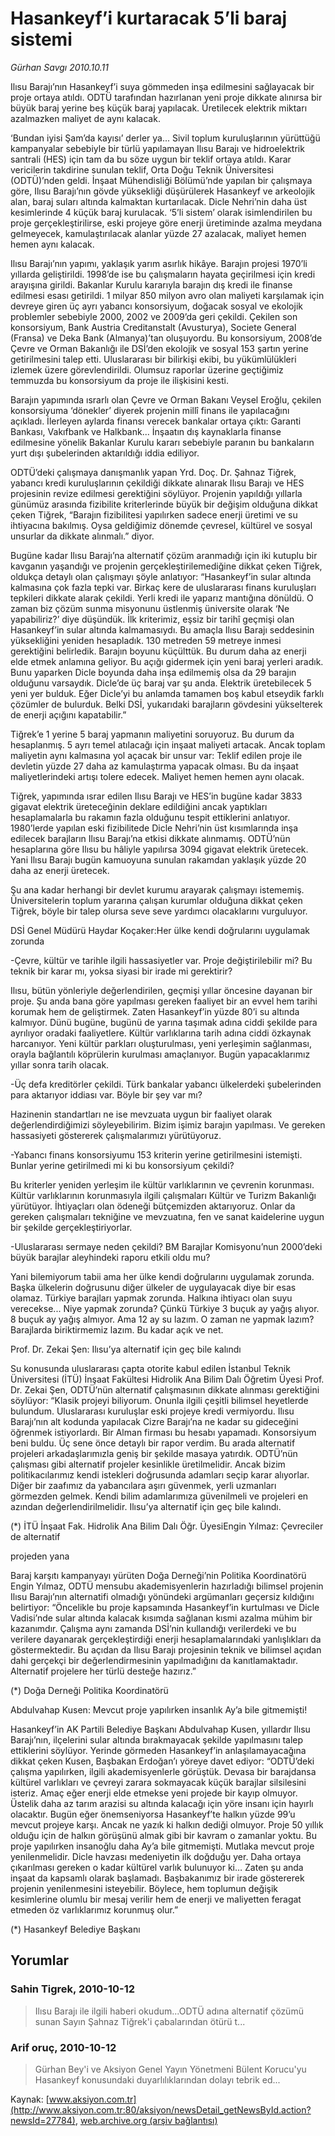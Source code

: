 # Hasankeyf’i kurtaracak 5’li baraj sistemi

*Gürhan Savgı 2010.10.11*

<font class="agenda2NewsSpot">
 Ilısu Barajı’nın Hasankeyf’i suya gömmeden inşa edilmesini sağlayacak bir proje ortaya atıldı. ODTÜ tarafından hazırlanan yeni proje dikkate alınırsa bir büyük baraj yerine beş küçük baraj yapılacak. Üretilecek elektrik miktarı azalmazken maliyet de aynı kalacak.
</font>
<font class="newsDetail">
 <p>
  <p class="MsoNormal">
   ‘Bundan iyisi Şam’da kayısı’ derler ya... Sivil toplum kuruluşlarının yürüttüğü kampanyalar sebebiyle bir türlü yapılamayan Ilısu Barajı ve hidroelektrik santrali (HES) için tam da bu söze uygun bir teklif ortaya atıldı. Karar vericilerin takdirine sunulan teklif, Orta Doğu Teknik Üniversitesi (ODTÜ)’nden geldi. İnşaat Mühendisliği Bölümü’nde yapılan bir çalışmaya göre, Ilısu Barajı’nın gövde yüksekliği düşürülerek Hasankeyf ve arkeolojik alan, baraj suları altında kalmaktan kurtarılacak. Dicle Nehri’nin daha üst kesimlerinde 4 küçük baraj kurulacak. ‘5’li sistem’ olarak isimlendirilen bu proje gerçekleştirilirse, eski projeye göre enerji üretiminde azalma meydana gelmeyecek, kamulaştırılacak alanlar yüzde 27 azalacak, maliyet hemen hemen aynı kalacak.
  </p>
  <p class="MsoNormal">
   Ilısu Barajı’nın yapımı, yaklaşık yarım asırlık hikâye. Barajın projesi 1970’li yıllarda geliştirildi. 1998’de ise bu çalışmaların hayata geçirilmesi için kredi arayışına girildi. Bakanlar Kurulu kararıyla barajın dış kredi ile finanse edilmesi esası getirildi. 1 milyar 850 milyon avro olan maliyeti karşılamak için devreye giren üç ayrı yabancı konsorsiyum, doğacak sosyal ve ekolojik problemler sebebiyle 2000, 2002
   <span>
   </span>
   ve 2009’da geri çekildi. Çekilen son konsorsiyum, Bank Austria Creditanstalt (Avusturya), Societe General (Fransa) ve Deka Bank (Almanya)’tan oluşuyordu. Bu konsorsiyum, 2008’de Çevre ve Orman Bakanlığı ile DSİ’den ekolojik ve sosyal 153 şartın yerine getirilmesini talep etti. Uluslararası bir bilirkişi ekibi, bu yükümlülükleri izlemek üzere görevlendirildi. Olumsuz raporlar üzerine geçtiğimiz temmuzda bu konsorsiyum da proje ile ilişkisini kesti.
  </p>
  <p class="MsoNormal">
   Barajın yapımında ısrarlı olan Çevre ve Orman Bakanı Veysel Eroğlu, çekilen konsorsiyuma ‘dönekler’ diyerek projenin millî finans ile yapılacağını açıkladı. İlerleyen aylarda finansı verecek bankalar ortaya çıktı: Garanti Bankası, Vakıfbank ve Halkbank... İnşaatın dış kaynaklarla finanse edilmesine yönelik Bakanlar Kurulu kararı sebebiyle paranın bu bankaların yurt dışı şubelerinden aktarıldığı iddia ediliyor.
  </p>
  <p class="MsoNormal">
   ODTÜ’deki çalışmaya danışmanlık yapan Yrd. Doç. Dr. Şahnaz Tiğrek, yabancı kredi kuruluşlarının çekildiği dikkate alınarak Ilısu Barajı ve HES projesinin revize edilmesi gerektiğini söylüyor. Projenin yapıldığı yıllarla günümüz arasında fizibilite kriterlerinde büyük bir değişim olduğuna dikkat çeken Tiğrek, “Barajın fizibilitesi yapılırken sadece enerji üretimi ve su ihtiyacına bakılmış. Oysa geldiğimiz dönemde çevresel, kültürel ve sosyal unsurlar da dikkate alınmalı.” diyor.
  </p>
  <p class="MsoNormal">
   Bugüne kadar Ilısu Barajı’na alternatif çözüm aranmadığı için iki kutuplu bir kavganın yaşandığı ve projenin gerçekleştirilemediğine dikkat çeken Tiğrek, oldukça detaylı olan çalışmayı şöyle anlatıyor: “Hasankeyf’in sular altında kalmasına çok fazla tepki var. Birkaç kere de uluslararası finans kuruluşları tepkileri dikkate alarak çekildi. Yerli kredi ile yaparız mantığına dönüldü. O zaman biz çözüm sunma misyonunu üstlenmiş üniversite olarak ‘Ne yapabiliriz?’ diye düşündük. İlk kriterimiz, eşsiz bir tarihî geçmişi olan Hasankeyf’in sular altında kalmamasıydı. Bu amaçla Ilısu Barajı seddesinin yüksekliğini yeniden hesapladık. 130 metreden 59 metreye inmesi gerektiğini belirledik. Barajın boyunu küçülttük. Bu durum daha az enerji elde etmek anlamına geliyor. Bu açığı gidermek için yeni baraj yerleri aradık. Bunu yaparken Dicle boyunda daha inşa edilmemiş olsa da 29 barajın olduğunu varsaydık. Dicle’de üç baraj var şu anda. Elektrik üretebilecek 5 yeni yer bulduk. Eğer Dicle’yi bu anlamda tamamen boş kabul etseydik farklı çözümler de bulurduk. Belki DSİ, yukarıdaki barajların gövdesini yükselterek de enerji açığını kapatabilir.”
  </p>
  <p class="MsoNormal">
   Tiğrek’e 1 yerine 5 baraj yapmanın maliyetini soruyoruz. Bu durum da hesaplanmış. 5 ayrı temel atılacağı için inşaat maliyeti artacak. Ancak toplam maliyetin aynı kalmasına yol açacak bir unsur var: Teklif edilen proje ile devletin yüzde 27 daha az kamulaştırma yapacak olması. Bu da inşaat maliyetlerindeki artışı tolere edecek. Maliyet hemen hemen aynı olacak.
  </p>
  <p class="MsoNormal">
   Tiğrek, yapımında ısrar edilen Ilısu Barajı ve HES’in bugüne kadar 3833 gigavat elektrik üreteceğinin deklare edildiğini ancak yaptıkları hesaplamalarla bu rakamın fazla olduğunu tespit ettiklerini anlatıyor. 1980’lerde yapılan eski fizibilitede Dicle Nehri’nin üst kısımlarında inşa edilecek barajların Ilısu Barajı’na etkisi dikkate alınmamış. ODTÜ’nün hesaplarına göre Ilısu bu hâliyle yapılırsa 3094 gigavat elektrik üretecek. Yani Ilısu Barajı bugün kamuoyuna sunulan rakamdan yaklaşık yüzde 20 daha az enerji üretecek.
  </p>
  <p class="MsoNormal">
   Şu ana kadar herhangi bir devlet kurumu arayarak çalışmayı istememiş. Üniversitelerin toplum yararına çalışan kurumlar olduğuna dikkat çeken Tiğrek, böyle bir talep olursa seve seve yardımcı olacaklarını vurguluyor.
  </p>
  <p class="MsoNormal">
  </p>
  <p class="MsoNormal">
   DSİ Genel Müdürü Haydar Koçaker:Her ülke kendi doğrularını uygulamak zorunda
  </p>
  <p class="MsoNormal">
  </p>
  <p class="MsoNormal">
   -Çevre, kültür ve tarihle ilgili hassasiyetler var. Proje değiştirilebilir mi? Bu teknik bir karar mı, yoksa siyasi bir irade mi gerektirir?
  </p>
  <p class="MsoNormal">
   Ilısu, bütün yönleriyle değerlendirilen, geçmişi yıllar öncesine dayanan bir proje. Şu anda bana göre yapılması gereken faaliyet bir an evvel hem tarihi korumak hem de geliştirmek. Zaten Hasankeyf’in yüzde 80’i su altında kalmıyor. Dünü bugüne, bugünü de yarına taşımak adına ciddi şekilde para ayrılıyor oradaki faaliyetlere. Kültür varlıklarına tarih adına ciddi özkaynak harcanıyor. Yeni kültür parkları oluşturulması, yeni yerleşimin sağlanması, orayla bağlantılı köprülerin kurulması amaçlanıyor. Bugün yapacaklarımız yıllar sonra tarih olacak.
  </p>
  <p class="MsoNormal">
   -Üç defa kreditörler çekildi. Türk bankalar yabancı ülkelerdeki şubelerinden para aktarıyor iddiası var. Böyle bir şey var mı?
  </p>
  <p class="MsoNormal">
   Hazinenin standartları ne ise mevzuata uygun bir faaliyet olarak değerlendirdiğimizi söyleyebilirim. Bizim işimiz barajın yapılması. Ve gereken hassasiyeti göstererek çalışmalarımızı yürütüyoruz.
  </p>
  <p class="MsoNormal">
   -Yabancı finans konsorsiyumu 153 kriterin yerine getirilmesini istemişti. Bunlar yerine getirilmedi mi ki bu konsorsiyum çekildi?
  </p>
  <p class="MsoNormal">
   Bu kriterler yeniden yerleşim ile kültür varlıklarının ve çevrenin korunması. Kültür varlıklarının korunmasıyla ilgili çalışmaları Kültür ve Turizm Bakanlığı yürütüyor. İhtiyaçları olan ödeneği bütçemizden aktarıyoruz. Onlar da gereken çalışmaları tekniğine ve mevzuatına, fen ve sanat kaidelerine uygun bir şekilde gerçekleştiriyorlar.
  </p>
  <p class="MsoNormal">
   -Uluslararası sermaye neden çekildi? BM Barajlar Komisyonu’nun 2000’deki büyük barajlar aleyhindeki raporu etkili oldu mu?
  </p>
  <p class="MsoNormal">
   Yani bilemiyorum tabii ama her ülke kendi doğrularını uygulamak zorunda. Başka ülkelerin doğrusunu diğer ülkeler de uygulayacak diye bir esas olamaz. Türkiye barajları yapmak zorunda. Halkına ihtiyacı olan suyu verecekse... Niye yapmak zorunda? Çünkü Türkiye 3 buçuk ay yağış alıyor. 8 buçuk ay yağış almıyor. Ama 12 ay su lazım. O zaman ne yapmak lazım? Barajlarda biriktirmemiz lazım. Bu kadar açık ve net.
  </p>
  <p class="MsoNormal">
  </p>
  <p class="MsoNormal">
   Prof. Dr. Zekai Şen: Ilısu’ya alternatif için geç bile kalındı
  </p>
  <p class="MsoNormal">
  </p>
  <p class="MsoNormal">
   Su konusunda uluslararası çapta otorite kabul edilen İstanbul Teknik Üniversitesi (İTÜ) İnşaat Fakültesi Hidrolik Ana Bilim Dalı Öğretim Üyesi Prof. Dr. Zekai Şen, ODTÜ’nün alternatif çalışmasının dikkate alınması gerektiğini söylüyor: “Klasik projeyi biliyorum. Onunla ilgili çeşitli bilimsel heyetlerde bulundum. Uluslararası kuruluşlar eski projeye kredi vermiyordu. Ilısu Barajı’nın alt kodunda yapılacak Cizre Barajı’na ne kadar su gideceğini öğrenmek istiyorlardı. Bir Alman firması bu hesabı yapamadı. Konsorsiyum beni buldu. Üç sene önce detaylı bir rapor verdim. Bu arada alternatif projeleri arkadaşlarımızla geniş bir şekilde masaya yatırdık. ODTÜ’nün çalışması gibi alternatif projeler kesinlikle üretilmelidir. Ancak bizim politikacılarımız kendi istekleri doğrusunda adamları seçip karar alıyorlar. Diğer bir zaafımız da yabancılara aşırı güvenmek, yerli uzmanları görmezden gelmek. Kendi bilim adamlarımıza güvenilmeli ve projeleri en azından değerlendirilmelidir. Ilısu’ya alternatif için geç bile kalındı.
  </p>
  <p class="MsoNormal">
  </p>
  <p class="MsoNormal">
   (*) İTÜ İnşaat Fak. Hidrolik Ana Bilim Dalı Öğr. ÜyesiEngin Yılmaz: Çevreciler de alternatif
  </p>
  <p class="MsoNormal">
   projeden yana
   <span>
   </span>
  </p>
  <p class="MsoNormal">
  </p>
  <p class="MsoNormal">
   Baraj karşıtı kampanyayı yürüten Doğa Derneği’nin Politika Koordinatörü Engin Yılmaz, ODTÜ mensubu akademisyenlerin hazırladığı bilimsel projenin Ilısu Barajı’nın alternatifi olmadığı yönündeki argümanları geçersiz kıldığını belirtiyor: “Öncelikle bu proje kapsamında Hasankeyf’in kurtulması ve Dicle Vadisi’nde sular altında kalacak kısımda sağlanan kısmi azalma mühim bir kazanımdır. Çalışma aynı zamanda DSİ’nin kullandığı verilerdeki ve bu verilere dayanarak gerçekleştirdiği enerji hesaplamalarındaki yanlışlıkları da göstermektedir. Bu açıdan da Ilısu Barajı projesinin teknik ve bilimsel açıdan dahi gerçekçi bir değerlendirmesinin yapılmadığını da kanıtlamaktadır. Alternatif projelere her türlü desteğe hazırız.”
  </p>
  <p class="MsoNormal">
   (*) Doğa
   <span>
   </span>
   Derneği Politika Koordinatörü
  </p>
  <p class="MsoNormal">
  </p>
  <p class="MsoNormal">
   Abdulvahap Kusen: Mevcut proje yapılırken insanlık Ay’a bile gitmemişti!
  </p>
  <p class="MsoNormal">
  </p>
  <p class="MsoNormal">
   Hasankeyf’in AK Partili Belediye Başkanı Abdulvahap Kusen, yıllardır Ilısu Barajı’nın, ilçelerini sular altında bırakmayacak şekilde yapılmasını talep ettiklerini söylüyor. Yerinde görmeden Hasankeyf’in anlaşılamayacağına dikkat çeken Kusen, Başbakan Erdoğan’ı yöreye davet ediyor: “ODTÜ’deki çalışma yapılırken, ilgili akademisyenlerle görüştük. Devasa bir barajdansa kültürel varlıkları ve çevreyi zarara sokmayacak küçük barajlar silsilesini isteriz. Amaç eğer enerji elde etmekse yeni projede bir kayıp olmuyor. Üstelik daha az tarım arazisi su altında kalacağı için yöre insanı için hayırlı olacaktır. Bugün eğer önemseniyorsa Hasankeyf’te halkın yüzde 99’u mevcut projeye karşı. Ancak ne yazık ki halkın dediği olmuyor. Proje 50 yıllık olduğu için de halkın görüşünü almak gibi bir kavram o zamanlar yoktu. Bu proje yapılırken insanoğlu daha Ay’a bile gitmemişti. Mutlaka mevcut proje yenilenmelidir. Dicle havzası medeniyetin ilk doğduğu yer. Daha ortaya çıkarılması gereken o kadar kültürel varlık bulunuyor ki… Zaten şu anda inşaat da kapsamlı olarak başlamadı. Başbakanımız bir irade göstererek projenin yenilenmesini isteyebilir. Böylece, hem toplumun değişik kesimlerine olumlu bir mesaj verilir hem de enerji ve maliyetten feragat etmeden öz varlıklarımız korunmuş olur.”
  </p>
  <p class="MsoNormal">
   (*) Hasankeyf Belediye Başkanı
  </p>
 </p>
</font>

## Yorumlar

### Sahin Tigrek, 2010-10-12
> Ilısu Barajı ile ilgili haberi okudum...ODTÜ  adına alternatif çözümü sunan Sayın Şahnaz Tiğrek'i  çabalarından ötürü  t...

### Arif oruç, 2010-10-12
> Gürhan Bey'i ve Aksiyon Genel Yayın Yönetmeni Bülent Korucu'yu Hasankeyf konusundaki duyarlılıklarından dolayı tebrik ed...

Kaynak: [www.aksiyon.com.tr](http://www.aksiyon.com.tr:80/aksiyon/newsDetail_getNewsById.action?newsId=27784), [web.archive.org (arşiv bağlantısı)](http://web.archive.org/web/20101019171627/http://www.aksiyon.com.tr:80/aksiyon/newsDetail_getNewsById.action?newsId=27784)
